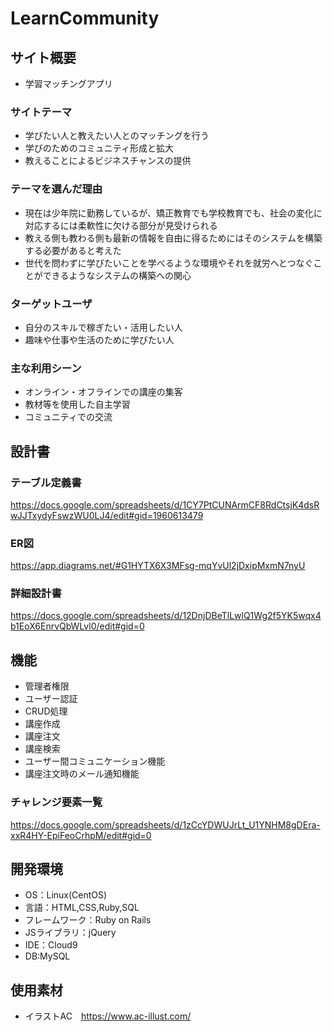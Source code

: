 # LearnCommunity

## サイト概要

- 学習マッチングアプリ

### サイトテーマ
- 学びたい人と教えたい人とのマッチングを行う
- 学びのためのコミュニティ形成と拡大
- 教えることによるビジネスチャンスの提供

### テーマを選んだ理由
- 現在は少年院に勤務しているが、矯正教育でも学校教育でも、社会の変化に対応するには柔軟性に欠ける部分が見受けられる
- 教える側も教わる側も最新の情報を自由に得るためにはそのシステムを構築する必要があると考えた
- 世代を問わずに学びたいことを学べるような環境やそれを就労へとつなぐことができるようなシステムの構築への関心

### ターゲットユーザ
- 自分のスキルで稼ぎたい・活用したい人
- 趣味や仕事や生活のために学びたい人

### 主な利用シーン
- オンライン・オフラインでの講座の集客
- 教材等を使用した自主学習
- コミュニティでの交流

## 設計書
### テーブル定義書
https://docs.google.com/spreadsheets/d/1CY7PtCUNArmCF8RdCtsjK4dsRwJJTxydyFswzWU0LJ4/edit#gid=1960613479
### ER図
https://app.diagrams.net/#G1HYTX6X3MFsg-mqYvUl2jDxipMxmN7nyU
### 詳細設計書 
https://docs.google.com/spreadsheets/d/12DnjDBeTlLwlQ1Wg2f5YK5wqx4b1EoX6EnrvQbWLvl0/edit#gid=0

## 機能
- 管理者権限
- ユーザー認証
- CRUD処理
- 講座作成
- 講座注文
- 講座検索
- ユーザー間コミュニケーション機能
- 講座注文時のメール通知機能
### チャレンジ要素一覧
https://docs.google.com/spreadsheets/d/1zCcYDWUJrLt_U1YNHM8gDEra-xxR4HY-EpiFeoCrhpM/edit#gid=0

## 開発環境
- OS：Linux(CentOS)
- 言語：HTML,CSS,Ruby,SQL
- フレームワーク：Ruby on Rails
- JSライブラリ：jQuery
- IDE：Cloud9
- DB:MySQL

## 使用素材
- イラストAC　https://www.ac-illust.com/
